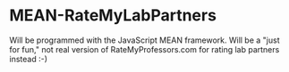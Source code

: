 # MEAN-RateMyLabPartners
Will be programmed with the JavaScript MEAN framework. Will be a "just for fun," not real version of RateMyProfessors.com for rating lab partners instead :-)
